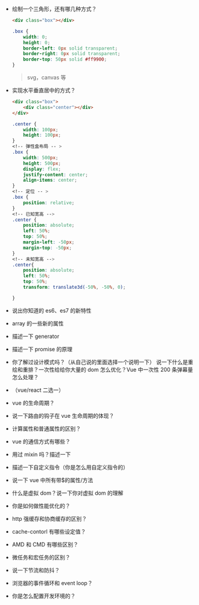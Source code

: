 -   绘制一个三角形，还有哪几种方式？

    ```html
    <div class="box"></div>
    ```

    ```css
    .box {
        width: 0;
        height: 0;
        border-left: 0px solid transparent;
        border-right: 0px solid transparent;
        border-top: 50px solid #ff9900;
    }
    ```

    > svg，canvas 等

*   实现水平垂直居中的方式？

    ```html
    <div class="box">
        <div class="center"></div>
    </div>
    ```

    ```css
    .center {
        width: 100px;
        height: 100px;
    }
    <!-- 弹性盒布局 -- > 
    .box {
        width: 500px;
        height: 500px;
        display: flex;
        justify-content: center;
        align-items: center;
    }
    <!-- 定位 -- > 
    .box {
        position: relative;
    }
    <!-- 已知宽高 -->
    .center {
        position: absolute;
        left: 50%;
        top: 50%;
        margin-left: -50px;
        margin-top: -50px;
    }
    <!-- 未知宽高 -->
    .center{
        position: absolute;
        left: 50%;
        top: 50%;
        transform: translate3d(-50%, -50%, 0);

    }
    ```

*   说出你知道的 es6、es7 的新特性
*   array 的一些新的属性
*   描述一下 generator
*   描述一下 promise 的原理
*   你了解过设计模式吗？（从自己说的里面选择一个说明一下）
    说一下什么是重绘和重排？一次性给给你大量的 dom 怎么优化？Vue 中一次性 200 条弹幕量怎么处理？
*   （vue/react 二选一）
*   vue 的生命周期？
*   说一下路由的钩子在 vue 生命周期的体现？
*   计算属性和普通属性的区别？
*   vue 的通信方式有哪些？
*   用过 mixin 吗？描述一下
*   描述一下自定义指令（你是怎么用自定义指令的）
*   说一下 vue 中所有带\$的属性/方法
*   什么是虚拟 dom？说一下你对虚拟 dom 的理解
*   你是如何做性能优化的？
*   http 强缓存和协商缓存的区别？
*   cache-contorl 有哪些设定值？
*   AMD 和 CMD 有哪些区别？
*   微任务和宏任务的区别？
*   说一下节流和防抖？
*   浏览器的事件循环和 event loop？
*   你是怎么配置开发环境的？
